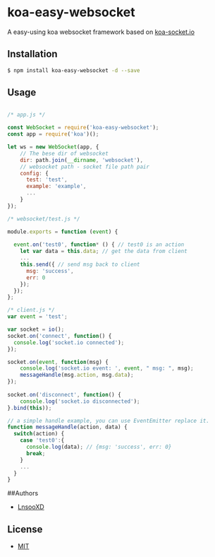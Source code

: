 # koa-easy-websocket
A easy-using koa websocket framework based on [koa-socket.io](https://github.com/LnsooXD/koa-socket.io)

## Installation
```sh
$ npm install koa-easy-websocket -d --save
```

## Usage
```js

/* app.js */

const WebSocket = require('koa-easy-websocket');
const app = require('koa')();

let ws = new WebSocket(app, {
    // The bese dir of websocket
    dir: path.join(__dirname, 'websocket'),
    // websocket path - socket file path pair
    config: {
      test: 'test',
      example: 'example',
      ...
    }
});

/* websocket/test.js */

module.exports = function (event) {
  
  event.on('test0', function* () { // test0 is an action
    let var data = this.data; // get the data from client
    ...
    this.send({ // send msg back to client
      msg: 'success',
      err: 0
    });
  });
};

/* client.js */
var event = 'test';

var socket = io();
socket.on('connect', function() {
  console.log('socket.io connected');
});

socket.on(event, function(msg) {
	console.log('socket.io event: ', event, " msg: ", msg);
	messageHandle(msg.action, msg.data);
});
		
socket.on('disconnect', function() {
	console.log('socket.io disconnected');
}.bind(this));

// a simple handle example, you can use EventEmitter replace it.
function messageHandle(action, data) {
  switch(action) {
    case 'test0':{
      console.log(data); // {msg: 'success', err: 0}
      break;
    }
    ...
  }
}

```

##Authors

- [LnsooXD](https://github.com/LnsooXD)

## License

- [MIT](http://spdx.org/licenses/MIT)
